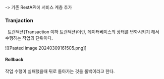
-> 기존 RestAPI에 서비스 계층 추가

### Tranjaction

  트랜잭션(Transaction 이하 트랜잭션)이란, 데이터베이스의 상태를 변화시키기 해서 수행하는 작업의 단위이다.

![[Pasted image 20240309161505.png]]

#### Rollback
  작업 수행이 실패했을때 뒤로 돌아가는 것을 롤백이라고 한다.

